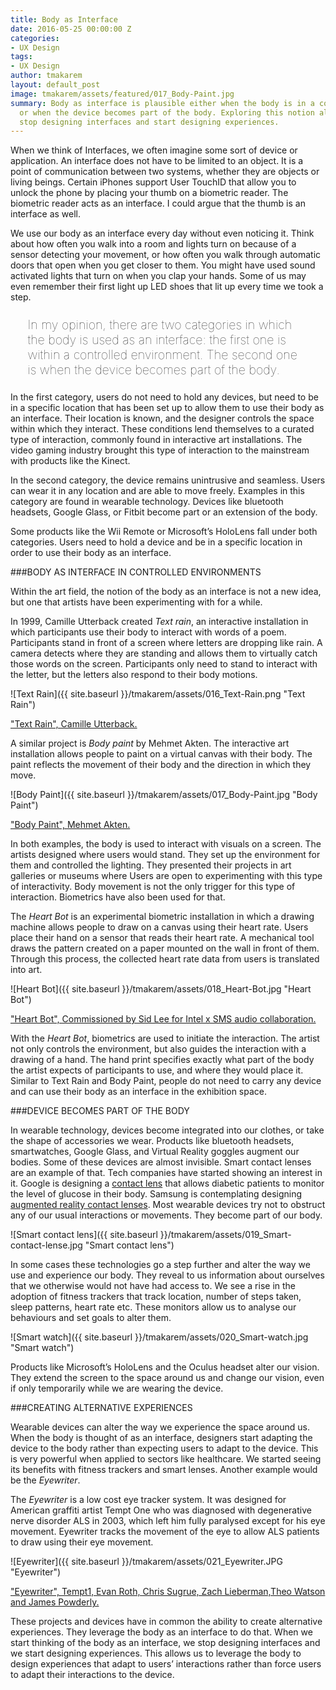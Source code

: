 ```yaml
---
title: Body as Interface
date: 2016-05-25 00:00:00 Z
categories:
- UX Design
tags:
- UX Design
author: tmakarem
layout: default_post
image: tmakarem/assets/featured/017_Body-Paint.jpg
summary: Body as interface is plausible either when the body is in a controlled environment
  or when the device becomes part of the body. Exploring this notion allows us to
  stop designing interfaces and start designing experiences.
---
```


When we think of Interfaces, we often imagine some sort of device or application. An interface does not have to be limited to an object. It is a point of communication between two systems, whether they are objects or living beings. Certain iPhones support User TouchID that allow you to unlock the phone by placing your thumb on a biometric reader. The biometric reader acts as an interface. I could argue that the thumb is an interface as well.

We use our body as an interface every day without even noticing it. Think about how often you walk into a room and lights turn on because of a sensor detecting your movement, or how often you walk through automatic doors that open when you get closer to them. You might have used sound activated lights that turn on when you clap your hands. Some of us may even remember their first light up LED shoes that lit up every time we took a step.

<p style="font-size: 140%; font-weight: 100; margin: 1.2em 1.4em;">
In my opinion, there are two categories in which the body is used as an interface: the first one is within a controlled environment. The second one is when the device becomes part of the body.
</p>

In the first category, users do not need to hold any devices, but need to be in a specific location that has been set up to allow them to use their body as an interface. Their location is known, and the designer controls the space within which they interact. These conditions lend themselves to a curated type of interaction, commonly found in interactive art installations. The video gaming industry brought this type of interaction to the mainstream with products like the Kinect.  

In the second category, the device remains unintrusive and seamless. Users can wear it in any location and are able to move freely. Examples in this category are found in wearable technology. Devices like bluetooth headsets, Google Glass, or Fitbit become part or an extension of the body.

Some products like the Wii Remote or Microsoft’s HoloLens fall under both categories. Users need to hold a device and be in a specific location in order to use their body as an interface.

###BODY AS INTERFACE IN CONTROLLED ENVIRONMENTS
<br/>

Within the art field, the notion of the body as an interface is not a new idea, but one that artists have been experimenting with for a while.

In 1999, Camille Utterback created *Text rain*, an interactive installation in which participants use their body to interact with words of a poem. Participants stand in front of a screen where letters are dropping like rain. A camera detects where they are standing and allows them to virtually catch those words on the screen. Participants only need to stand to interact with the letter, but the letters also respond to their body motions.

![Text Rain]({{ site.baseurl }}/tmakarem/assets/016_Text-Rain.png "Text Rain")

["Text Rain", Camille Utterback.](http://camilleutterback.com/projects/text-rain/)

A similar project is *Body paint* by Mehmet Akten. The interactive art installation allows people to paint on a virtual canvas with their body. The paint reflects the movement of their body and the direction in which they move.

![Body Paint]({{ site.baseurl }}/tmakarem/assets/017_Body-Paint.jpg "Body Paint")

["Body Paint", Mehmet Akten.](http://www.memo.tv/bodypaint/)

In both examples, the body is used to interact with visuals on a screen. The artists designed where users would stand. They set up the environment for them and controlled the lighting. They presented their projects in art galleries or museums where Users are open to experimenting with this type of interactivity. Body movement is not the only trigger for this type of interaction. Biometrics have also been used for that.

The *Heart Bot* is an experimental biometric installation in which a drawing machine allows people to draw on a canvas using their heart rate. Users place their hand on a sensor that reads their heart rate. A mechanical tool draws the pattern created on a paper mounted on the wall in front of them. Through this process, the collected heart rate data from users is translated into art.

![Heart Bot]({{ site.baseurl }}/tmakarem/assets/018_Heart-Bot.jpg "Heart Bot")

["Heart Bot", Commissioned by Sid Lee for Intel x SMS audio collaboration.](http://sidlee.com/en/work/HEARTBOT/HEARTBOT)

With the *Heart Bot*, biometrics are used to initiate the interaction. The artist not only controls the environment, but also guides the interaction with a drawing of a hand. The hand print specifies exactly what part of the body the artist expects of participants to use, and where they would place it. Similar to Text Rain and Body Paint, people do not need to carry any device and can use their body as an interface in the exhibition space.

###DEVICE BECOMES PART OF THE BODY
<br/>

In wearable technology, devices become integrated into our clothes, or take the shape of accessories we wear.  Products like bluetooth headsets, smartwatches, Google Glass, and Virtual Reality goggles augment our bodies. Some of these devices are almost invisible. Smart contact lenses are an example of that. Tech companies have started showing an interest in it. Google is designing a [contact lens](http://www.independent.co.uk/life-style/gadgets-and-tech/google-licenses-smart-contact-lens-technology-to-help-diabetics-and-glasses-wearers-9607368.html) that allows diabetic patients to monitor the level of glucose in their body. Samsung is contemplating designing [augmented reality contact lenses](http://www.independent.co.uk/life-style/gadgets-and-tech/news/samsung-smart-contact-lenses-patent-a6971766.html). Most wearable devices try not to obstruct any of our usual interactions or movements. They become part of our body.

![Smart contact lens]({{ site.baseurl }}/tmakarem/assets/019_Smart-contact-lense.jpg "Smart contact lens")

In some cases these technologies go a step further and alter the way we use and experience our body. They reveal to us information about ourselves that we otherwise would not have had access to. We see a rise in the adoption of fitness trackers that track location, number of steps taken, sleep patterns, heart rate etc. These monitors allow us to analyse our behaviours and set goals to alter them.

![Smart watch]({{ site.baseurl }}/tmakarem/assets/020_Smart-watch.jpg "Smart watch")

Products like Microsoft’s HoloLens and the Oculus headset alter our vision. They extend the screen to the space around us and change our vision, even if only temporarily while we are wearing the device.

###CREATING ALTERNATIVE EXPERIENCES
<br/>

Wearable devices can alter the way we experience the space around us. When the body is thought of as an interface, designers start adapting the device to the body rather than expecting users to adapt to the device. This is very powerful when applied to sectors like healthcare. We started seeing its benefits with fitness trackers and smart lenses. Another example would be the *Eyewriter*.

The *Eyewriter* is a low cost eye tracker system. It was designed for American graffiti artist Tempt One who was diagnosed with degenerative nerve disorder ALS in 2003, which left him fully paralysed except for his eye movement. Eyewriter tracks the movement of the eye to allow ALS patients to draw using their eye movement.

![Eyewriter]({{ site.baseurl }}/tmakarem/assets/021_Eyewriter.JPG "Eyewriter")

["Eyewriter", Tempt1, Evan Roth, Chris Sugrue, Zach Lieberman,Theo Watson and James Powderly.](http://www.eyewriter.org/)


These projects and devices have in common the ability to create alternative experiences. They leverage the body as an interface to do that. When we start thinking of the body as an interface, we stop designing interfaces and we start designing experiences. This allows us to leverage the body to design experiences that adapt to users’ interactions rather than force users to adapt their interactions to the device.
